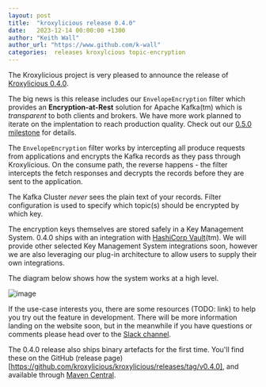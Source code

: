```yaml
---
layout: post
title:  "kroxylicious release 0.4.0"
date:   2023-12-14 00:00:00 +1300
author: "Keith Wall"
author_url: "https://www.github.com/k-wall"
categories:  releases kroxylcious topic-encryption
---
```


The Kroxylicious project is very pleased to announce the release of [Kroxylicious 0.4.0](https://github.com/kroxylicious/kroxylicious/releases/tag/v0.4.0).

The big news is this release includes our `EnvelopeEncryption` filter which provides an **Encryption-at-Rest** solution for Apache Kafka(tm) which is _transparent_ to both clients and brokers. We have more work planned to iterate on the implentation to reach production quality. Check out our [0.5.0 milestone](https://github.com/kroxylicious/kroxylicious/milestones/0.5.0) for details.

The `EnvelopeEncryption` filter works by intercepting all produce requests from applications and encrypts the Kafka records as they pass through Kroxylicious. On the consume path, the reverse happens - the filter intercepts the fetch responses and decrypts the records before they are sent to the application.

The Kafka Cluster *never* sees the plain text of your records. Filter configuration is used to specify which topic(s) should be encrypted by which key.

The encryption keys themselves are stored safely in a Key Management System.  0.4.0 ships with an integration with [HashiCorp Vault](https://www.hashicorp.com/products/vault)(tm).  We will provide other selected Key Management System integrations soon, however we are also leveraging our plug-in architecture to allow users to supply their own integrations.

The diagram below shows how the system works at a high level.

![image](https://github.com/kroxylicious/kroxylicious.github.io/assets/18440250/02b6c1fd-c8a4-495a-80a1-0c7e8f2f97f2)

If the use-case interests you, there are some resources (TODO: link) to help you try out the feature in development.  There will be more information landing on the website soon, but in the meanwhile if you have questions or comments please head over to the [Slack channel](https://kroxylicious.slack.com/).

The 0.4.0 release also ships binary artefacts for the first time.  You'll find these on the GitHub (release page)[https://github.com/kroxylicious/kroxylicious/releases/tag/v0.4.0], and available through [Maven Central](https://repo1.maven.org/maven2/io/kroxylicious/kroxylicious-app/0.4.0/).
